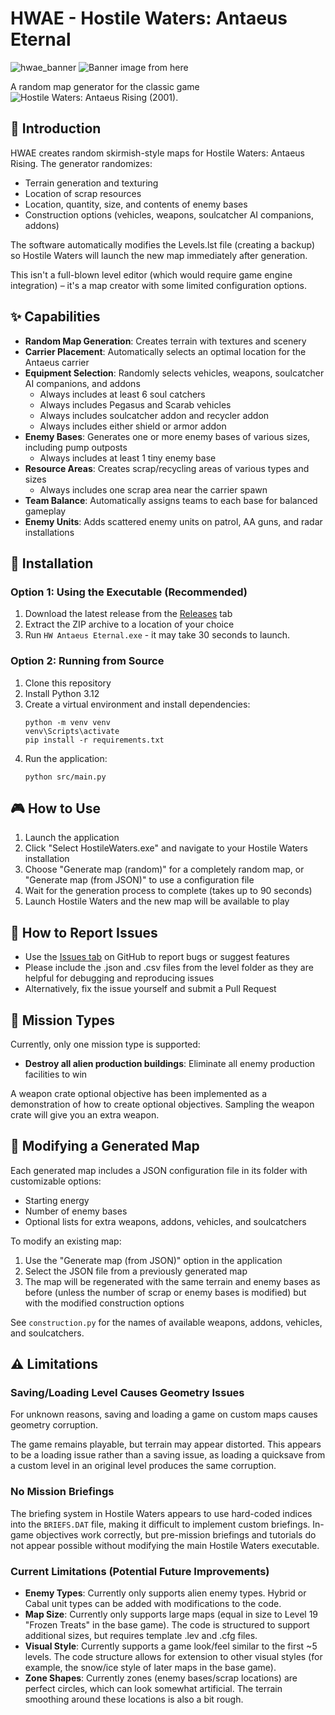 # HWAE - Hostile Waters: Antaeus Eternal

![hwae_banner](https://github.com/user-attachments/assets/71f8b18a-485b-4944-b67f-624f9a8ded14)
![Banner image from here](https://www.steamgriddb.com/hero/16810)

A random map generator for the classic game ![Hostile Waters: Antaeus Rising (2001)](https://www.gog.com/en/game/hostile_waters_antaeus_rising).

## 📖 Introduction

HWAE creates random skirmish-style maps for Hostile Waters: Antaeus Rising. The generator randomizes:

- Terrain generation and texturing
- Location of scrap resources
- Location, quantity, size, and contents of enemy bases
- Construction options (vehicles, weapons, soulcatcher AI companions, addons)

The software automatically modifies the Levels.lst file (creating a backup) so Hostile Waters will launch the new map immediately after generation.

This isn't a full-blown level editor (which would require game engine integration) – it's a map creator with some limited configuration options.

## ✨ Capabilities

- **Random Map Generation**: Creates terrain with textures and scenery
- **Carrier Placement**: Automatically selects an optimal location for the Antaeus carrier
- **Equipment Selection**: Randomly selects vehicles, weapons, soulcatcher AI companions, and addons
  - Always includes at least 6 soul catchers
  - Always includes Pegasus and Scarab vehicles
  - Always includes soulcatcher addon and recycler addon
  - Always includes either shield or armor addon
- **Enemy Bases**: Generates one or more enemy bases of various sizes, including pump outposts
  - Always includes at least 1 tiny enemy base
- **Resource Areas**: Creates scrap/recycling areas of various types and sizes
  - Always includes one scrap area near the carrier spawn
- **Team Balance**: Automatically assigns teams to each base for balanced gameplay
- **Enemy Units**: Adds scattered enemy units on patrol, AA guns, and radar installations
## 🔧 Installation

### Option 1: Using the Executable (Recommended)

1. Download the latest release from the [Releases](https://github.com/hwar-speed/hwae/releases) tab
2. Extract the ZIP archive to a location of your choice
3. Run `HW Antaeus Eternal.exe` - it may take 30 seconds to launch.

### Option 2: Running from Source

1. Clone this repository
2. Install Python 3.12
3. Create a virtual environment and install dependencies:
   ```
   python -m venv venv
   venv\Scripts\activate
   pip install -r requirements.txt
   ```
4. Run the application:
   ```
   python src/main.py
   ```

## 🎮 How to Use

1. Launch the application
2. Click "Select HostileWaters.exe" and navigate to your Hostile Waters installation
3. Choose "Generate map (random)" for a completely random map, or "Generate map (from JSON)" to use a configuration file
4. Wait for the generation process to complete (takes up to 90 seconds)
5. Launch Hostile Waters and the new map will be available to play

## 🐛 How to Report Issues

- Use the [Issues tab](https://github.com/hwar-speed/hwae/issues) on GitHub to report bugs or suggest features
- Please include the .json and .csv files from the level folder as they are helpful for debugging and reproducing issues
- Alternatively, fix the issue yourself and submit a Pull Request

## 🎯 Mission Types

Currently, only one mission type is supported:
- **Destroy all alien production buildings**: Eliminate all enemy production facilities to win

A weapon crate optional objective has been implemented as a demonstration of how to create optional objectives. Sampling the weapon crate will give you an extra weapon.

## 🔄 Modifying a Generated Map

Each generated map includes a JSON configuration file in its folder with customizable options:
- Starting energy
- Number of enemy bases
- Optional lists for extra weapons, addons, vehicles, and soulcatchers

To modify an existing map:
1. Use the "Generate map (from JSON)" option in the application
2. Select the JSON file from a previously generated map
3. The map will be regenerated with the same terrain and enemy bases as before (unless the number of scrap or enemy bases is modified) but with the modified construction options

See `construction.py` for the names of available weapons, addons, vehicles, and soulcatchers.

## ⚠️ Limitations

### Saving/Loading Level Causes Geometry Issues

For unknown reasons, saving and loading a game on custom maps causes geometry corruption. 

The game remains playable, but terrain may appear distorted. This appears to be a loading issue rather than a saving issue, as loading a quicksave from a custom level in an original level produces the same corruption.

### No Mission Briefings

The briefing system in Hostile Waters appears to use hard-coded indices into the `BRIEFS.DAT` file, making it difficult to implement custom briefings. In-game objectives work correctly, but pre-mission briefings and tutorials do not appear possible without modifying the main Hostile Waters executable.

### Current Limitations (Potential Future Improvements)

- **Enemy Types**: Currently only supports alien enemy types. Hybrid or Cabal unit types can be added with modifications to the code.
- **Map Size**: Currently only supports large maps (equal in size to Level 19 "Frozen Treats" in the base game). The code is structured to support additional sizes, but requires template .lev and .cfg files.
- **Visual Style**: Currently supports a game look/feel similar to the first ~5 levels. The code structure allows for extension to other visual styles (for example, the snow/ice style of later maps in the base game).
- **Zone Shapes**: Currently zones (enemy bases/scrap locations) are perfect circles, which can look somewhat artificial. The terrain smoothing around these locations is also a bit rough.
